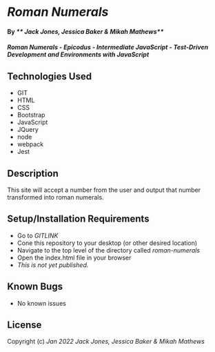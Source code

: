 # _Roman Numerals_

#### By _** Jack Jones, Jessica Baker & Mikah Mathews**_ 

#### _Roman Numerals - Epicodus - Intermediate JavaScript - Test-Driven Development and Environments with JavaScript_

## Technologies Used

* GIT
* HTML
* CSS
* Bootstrap
* JavaScript
* JQuery
* node
* webpack
* Jest

## Description

This site will accept a number from the user and output that number transformed into roman numerals.

## Setup/Installation Requirements

* Go to _GITLINK_
* Cone this repository to your desktop (or other desired location)
* Navigate to the top level of the directory called _roman-numerals_
* Open the index.html file in your browser
* _This is not yet published._

## Known Bugs

* No known issues

## License

Copyright (c) _Jan 2022_ _Jack Jones, Jessica Baker & Mikah Mathews_